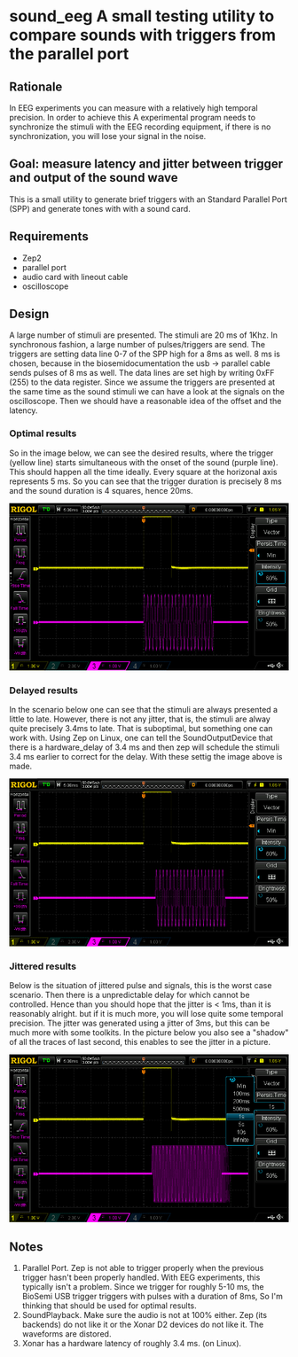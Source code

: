 # sound_eeg A small testing utility to compare sounds with triggers from the parallel port

## Rationale
In EEG experiments you can measure with a relatively high temporal precision.
In order to achieve this A experimental program needs to synchronize the
stimuli with the EEG recording equipment, if there is no synchronization,
you will lose your signal in the noise.

## Goal: measure latency and jitter between trigger and output of the sound wave
This is a small utility to generate brief triggers with an Standard Parallel
Port (SPP) and generate tones with with a sound card.

## Requirements
- Zep2
- parallel port
- audio card with lineout cable
- oscilloscope

## Design

A large number of stimuli are presented. The stimuli are 20 ms of 1Khz. In
synchronous fashion, a large number of pulses/triggers are send.
The triggers are setting data line 0-7 of the SPP high for a 8ms as well. 8 ms
is chosen, because in the biosemidocumentation the usb -> parallel cable
sends pulses of 8 ms as well. The data lines are set high by writing 0xFF (255)
to the data register. Since we assume the triggers are presented at the same
time as the sound stimuli we can have a look at the signals on the
oscilloscope. Then we should have a reasonable idea of the offset and the
latency.

### Optimal results
So in the image below, we can see the desired results, where the trigger (yellow
line) starts simultaneous with the onset of the sound (purple line). This
should happen all the time ideally. Every square at the horizonal axis represents
5 ms. So you can see that the trigger duration is precisely 8 ms and the sound
duration is 4 squares, hence 20ms.

![alt text][simultaneous]

### Delayed results
In the scenario below one can see that the stimuli are always presented a little
to late. However, there is not any jitter, that is, the stimuli are alway quite
precisely 3.4ms to late. That is suboptimal, but something one can work with.
Using Zep on Linux, one can tell the SoundOutputDevice that there is a
hardware_delay of 3.4 ms and then zep will schedule the stimuli 3.4 ms earlier
to correct for the delay. With these settig the image above is made.

![alt text][delayed]

### Jittered results
Below is the situation of jittered pulse and signals, this is the worst case
scenario. Then there is a unpredictable delay for which cannot be controlled.
Hence than you should hope that the jitter is < 1ms, than it is reasonably alright.
but if it is much more, you will lose quite some temporal precision. The jitter
was generated using a jitter of 3ms, but this can be much more with some toolkits.
In the picture below you also see a "shadow" of all the traces of last second,
this enables to see the jitter in a picture.

![alt text][jitter]


## Notes
1. Parallel Port. Zep is not able to trigger properly when the previous trigger
hasn't been properly handled. With EEG experiments, this typically isn't a
problem. Since we trigger for roughly 5-10 ms, the BioSemi USB trigger triggers
with pulses with a duration of 8ms, So I'm thinking that should be used for
optimal results.
2. SoundPlayback. Make sure the audio is not at 100% either. Zep (its backends)
do not like it or the Xonar D2 devices do not like it. The waveforms are
distored.
3. Xonar has a hardware latency of roughly 3.4 ms. (on Linux).

[simultaneous]: ./images/oscilloscope.png
[delayed]: ./images/delayed.png
[jitter]: ./images/jitter.png

